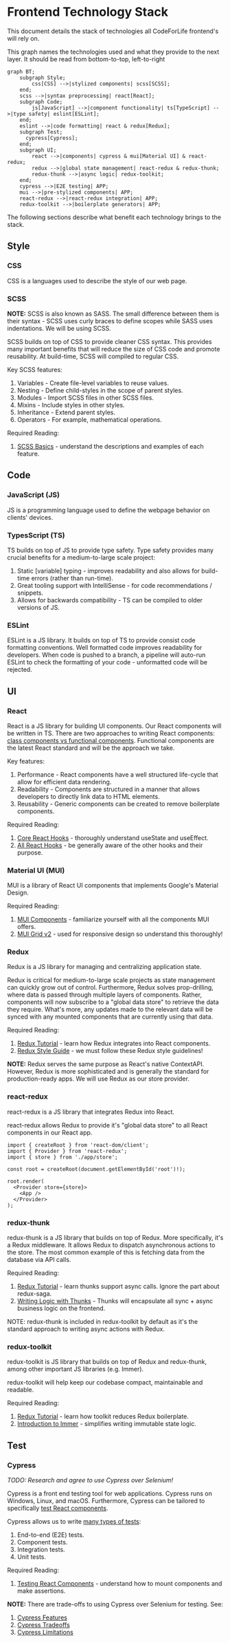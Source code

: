 # Frontend Technology Stack

This document details the stack of technologies all CodeForLife frontend's will rely on.

This graph names the technologies used and what they provide to the next layer. It should be read from bottom-to-top, left-to-right

```mermaid
graph BT;
    subgraph Style;
        css[CSS] -->|stylized components| scss[SCSS];
    end;
    scss -->|syntax preprocessing| react[React];
    subgraph Code;
        js[JavaScript] -->|component functionality| ts[TypeScript] -->|type safety| eslint[ESLint];
    end;
    eslint -->|code formatting| react & redux[Redux];
    subgraph Test;
      cypress[Cypress];
    end;
    subgraph UI;
        react -->|components| cypress & mui[Material UI] & react-redux;
        redux -->|global state management| react-redux & redux-thunk;
        redux-thunk -->|async logic| redux-toolkit;
    end;
    cypress -->|E2E testing| APP;
    mui -->|pre-stylized components| APP;
    react-redux -->|react-redux integration| APP;
    redux-toolkit -->|boilerplate generators| APP;
```

The following sections describe what benefit each technology brings to the stack.

## Style

### CSS

CSS is a languages used to describe the style of our web page.

### SCSS

**NOTE:** SCSS is also known as SASS. The small difference between them is their syntax - SCSS uses curly braces to define scopes while SASS uses indentations. We will be using SCSS.

SCSS builds on top of CSS to provide cleaner CSS syntax. This provides many important benefits that will reduce the size of CSS code and promote reusability. At build-time, SCSS will compiled to regular CSS.

Key SCSS features:

1. Variables - Create file-level variables to reuse values.
1. Nesting - Define child-styles in the scope of parent styles.
1. Modules - Import SCSS files in other SCSS files.
1. Mixins - Include styles in other styles.
1. Inheritance - Extend parent styles.
1. Operators - For example, mathematical operations.

Required Reading:

1. [SCSS Basics](https://sass-lang.com/guide) - understand the descriptions and examples of each feature.

## Code

### JavaScript (JS)

JS is a programming language used to define the webpage behavior on clients' devices.

### TypesScript (TS)

TS builds on top of JS to provide type safety. Type safety provides many crucial benefits for a medium-to-large scale project:

1. Static [variable] typing - improves readability and also allows for build-time errors (rather than run-time).
1. Great tooling support with IntelliSense - for code recommendations / snippets.
1. Allows for backwards compatibility - TS can be compiled to older versions of JS.

### ESLint

ESLint is a JS library. It builds on top of TS to provide consist code formatting conventions. Well formatted code improves readability for developers. When code is pushed to a branch, a pipeline will auto-run ESLint to check the formatting of your code - unformatted code will be rejected.

## UI

### React

React is a JS library for building UI components. Our React components will be written in TS. There are two approaches to writing React components: [class components vs functional components](https://reactjs.org/docs/components-and-props.html#function-and-class-components). Functional components are the latest React standard and will be the approach we take.

Key features:

1. Performance - React components have a well structured life-cycle that allow for efficient data rendering. 
1. Readability - Components are structured in a manner that allows developers to directly link data to HTML elements.  
1. Reusability - Generic components can be created to remove boilerplate components.

Required Reading:

1. [Core React Hooks](https://www.valentinog.com/blog/hooks/) - thoroughly understand useState and useEffect. 
1. [All React Hooks](https://reactjs.org/docs/hooks-reference.html) - be generally aware of the other hooks and their purpose. 

### Material UI (MUI)

MUI is a library of React UI components that implements Google's Material Design.

Required Reading:

1. [MUI Components](https://mui.com/material-ui/react-autocomplete/) - familiarize yourself with all the components MUI offers.
1. [MUI Grid v2](https://mui.com/material-ui/react-grid2/) - used for responsive design so understand this thoroughly!

### Redux

Redux is a JS library for managing and centralizing application state.

Redux is critical for medium-to-large scale projects as state management can quickly grow out of control. Furthermore, Redux solves prop-drilling, where data is passed through multiple layers of components. Rather, components will now subscribe to a "global data store" to retrieve the data they require. What's more, any updates made to the relevant data will be synced with any mounted components that are currently using that data.

Required Reading:

1. [Redux Tutorial](https://www.valentinog.com/blog/redux/) - learn how Redux integrates into React components.
1. [Redux Style Guide](https://redux.js.org/style-guide/) - we must follow these Redux style guidelines!

**NOTE:** Redux serves the same purpose as React's native ContextAPI. However, Redux is more sophisticated and is generally the standard for production-ready apps. We will use Redux as our store provider.

### react-redux

react-redux is a JS library that integrates Redux into React.

react-redux allows Redux to provide it's "global data store" to all React components in our React app.

```tsx
import { createRoot } from 'react-dom/client';
import { Provider } from 'react-redux';
import { store } from './app/store';

const root = createRoot(document.getElementById('root')!);

root.render(
  <Provider store={store}>
    <App />
  </Provider>
);
```

### redux-thunk

redux-thunk is a JS library that builds on top of Redux. More specifically, it's a Redux middleware. It allows Redux to dispatch asynchronous actions to the store. The most common example of this is fetching data from the database via API calls.

Required Reading:

1. [Redux Tutorial](https://www.valentinog.com/blog/redux/) - learn thunks support async calls. Ignore the part about redux-saga.
1. [Writing Logic with Thunks](https://redux.js.org/usage/writing-logic-thunks) - Thunks will encapsulate all sync + async business logic on the frontend.

NOTE: redux-thunk is included in redux-toolkit by default as it's the standard approach to writing async actions with Redux.

### redux-toolkit

redux-toolkit is JS library that builds on top of Redux and redux-thunk, among other important JS libraries (e.g. Immer).

redux-toolkit will help keep our codebase compact, maintainable and readable.

Required Reading:

1. [Redux Tutorial](https://www.valentinog.com/blog/redux/) - learn how toolkit reduces Redux boilerplate.
1. [Introduction to Immer](https://immerjs.github.io/immer/) - simplifies writing immutable state logic.

## Test

### Cypress

*TODO: Research and agree to use Cypress over Selenium!*

Cypress is a front end testing tool for web applications. Cypress runs on Windows, Linux, and macOS. Furthermore, Cypress can be tailored to specifically [test React components](https://docs.cypress.io/guides/component-testing/overview).

Cypress allows us to write [many types of tests](https://docs.cypress.io/guides/overview/why-cypress#Who-uses-Cypress):
1. End-to-end (E2E) tests.
1. Component tests.
1. Integration tests.
1. Unit tests.

Required Reading:

1. [Testing React Components](https://docs.cypress.io/guides/component-testing/react/quickstart#Testing-React-Components) - understand how to mount components and make assertions.

**NOTE:** There are trade-offs to using Cypress over Selenium for testing. See:
1. [Cypress Features](https://docs.cypress.io/guides/overview/why-cypress#Features)
1. [Cypress Tradeoffs](https://docs.cypress.io/guides/references/trade-offs)
1. [Cypress Limitations](https://www.browserstack.com/guide/cypress-vs-selenium#:~:text=Selenium%20is%20preferred%20over%20Cypress%20when%20one%20need%3A)
